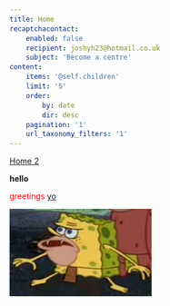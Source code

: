 ```yaml
---
title: Home
recaptchacontact:
    enabled: false
    recipient: joshyh23@hotmail.co.uk
    subject: 'Become a centre'
content:
    items: '@self.children'
    limit: '5'
    order:
        by: date
        dir: desc
    pagination: '1'
    url_taxonomy_filters: '1'
---
```


[Home 2](/home/home2)

<b>hello</b>

<span style="color: red;">greetings</span>
[yo](https://www.google.com)


![](55181940.jpg)